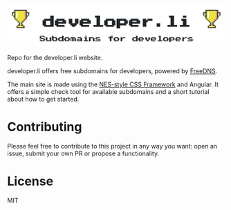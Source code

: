 ![Image of developer.li](https://github.com/piraces/developer.li/raw/master/logo.png)

Repo for the developer.li website.

developer.li offers free subdomains for developers, powered by [FreeDNS](https://freedns.afraid.org/).

The main site is made using the [NES-style CSS Framework](https://github.com/nostalgic-css/NES.css) and Angular.
It offers a simple check tool for available subdomains and a short tutorial about how to get started.

# Contributing

Please feel free to contribute to this project in any way you want: open an issue, submit your own PR or propose a functionality.

# License 

MIT